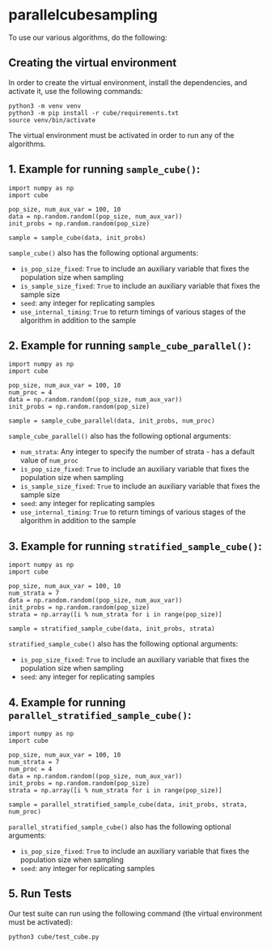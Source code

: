# parallelcubesampling

To use our various algorithms, do the following:

## Creating the virtual environment

In order to create the virtual environment, install the dependencies, and activate it, use the following commands:

```
python3 -m venv venv 
python3 -m pip install -r cube/requirements.txt
source venv/bin/activate
```

The virtual environment must be activated in order to run any of the algorithms.


## 1. Example for running `sample_cube()`:

```
import numpy as np
import cube

pop_size, num_aux_var = 100, 10
data = np.random.random((pop_size, num_aux_var))
init_probs = np.random.random(pop_size)

sample = sample_cube(data, init_probs)
```

`sample_cube()` also has the following optional arguments:
- `is_pop_size_fixed`: `True` to include an auxiliary variable that fixes the population size when sampling
- `is_sample_size_fixed`: `True` to include an auxiliary variable that fixes the sample size
- `seed`: any integer for replicating samples
- `use_internal_timing`: `True` to return timings of various stages of the algorithm in addition to the sample

## 2. Example for running `sample_cube_parallel()`:

```
import numpy as np
import cube

pop_size, num_aux_var = 100, 10
num_proc = 4
data = np.random.random((pop_size, num_aux_var))
init_probs = np.random.random(pop_size)

sample = sample_cube_parallel(data, init_probs, num_proc)
```

`sample_cube_parallel()` also has the following optional arguments:
- `num_strata`: Any integer to specify the number of strata - has a default value of `num_proc`
- `is_pop_size_fixed`: `True` to include an auxiliary variable that fixes the population size when sampling
- `is_sample_size_fixed`: `True` to include an auxiliary variable that fixes the sample size
- `seed`: any integer for replicating samples
- `use_internal_timing`: `True` to return timings of various stages of the algorithm in addition to the sample

## 3. Example for running `stratified_sample_cube()`:

```
import numpy as np
import cube

pop_size, num_aux_var = 100, 10
num_strata = 7
data = np.random.random((pop_size, num_aux_var))
init_probs = np.random.random(pop_size)
strata = np.array([i % num_strata for i in range(pop_size)]

sample = stratified_sample_cube(data, init_probs, strata)
```

`stratified_sample_cube()` also has the following optional arguments:
- `is_pop_size_fixed`: `True` to include an auxiliary variable that fixes the population size when sampling
- `seed`: any integer for replicating samples

## 4. Example for running `parallel_stratified_sample_cube()`:

```
import numpy as np
import cube

pop_size, num_aux_var = 100, 10
num_strata = 7
num_proc = 4
data = np.random.random((pop_size, num_aux_var))
init_probs = np.random.random(pop_size)
strata = np.array([i % num_strata for i in range(pop_size)]

sample = parallel_stratified_sample_cube(data, init_probs, strata, num_proc)
```

`parallel_stratified_sample_cube()` also has the following optional arguments:
- `is_pop_size_fixed`: `True` to include an auxiliary variable that fixes the population size when sampling
- `seed`: any integer for replicating samples

## 5. Run Tests

Our test suite can run using the following command (the virtual environment must be activated):

```
python3 cube/test_cube.py
```

